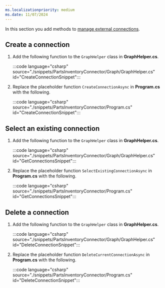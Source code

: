 ```yaml
---
ms.localizationpriority: medium
ms.date: 11/07/2024
---
```


<!-- markdownlint-disable MD041 -->

In this section you add methods to [manage external connections](../../connecting-external-content-manage-connections.md).

## Create a connection

1. Add the following function to the `GraphHelper` class in **GraphHelper.cs**.

    :::code language="csharp" source="./snippets/PartsInventoryConnector/Graph/GraphHelper.cs" id="CreateConnectionSnippet":::

1. Replace the placeholder function `CreateConnectionAsync` in **Program.cs** with the following.

    :::code language="csharp" source="./snippets/PartsInventoryConnector/Program.cs" id="CreateConnectionSnippet":::

## Select an existing connection

1. Add the following function to the `GraphHelper` class in **GraphHelper.cs**.

    :::code language="csharp" source="./snippets/PartsInventoryConnector/Graph/GraphHelper.cs" id="GetConnectionsSnippet":::

1. Replace the placeholder function `SelectExistingConnectionAsync` in **Program.cs** with the following.

    :::code language="csharp" source="./snippets/PartsInventoryConnector/Program.cs" id="GetConnectionsSnippet":::

## Delete a connection

1. Add the following function to the `GraphHelper` class in **GraphHelper.cs**.

    :::code language="csharp" source="./snippets/PartsInventoryConnector/Graph/GraphHelper.cs" id="DeleteConnectionSnippet":::

1. Replace the placeholder function `DeleteCurrentConnectionAsync` in **Program.cs** with the following.

    :::code language="csharp" source="./snippets/PartsInventoryConnector/Program.cs" id="DeleteConnectionSnippet":::
